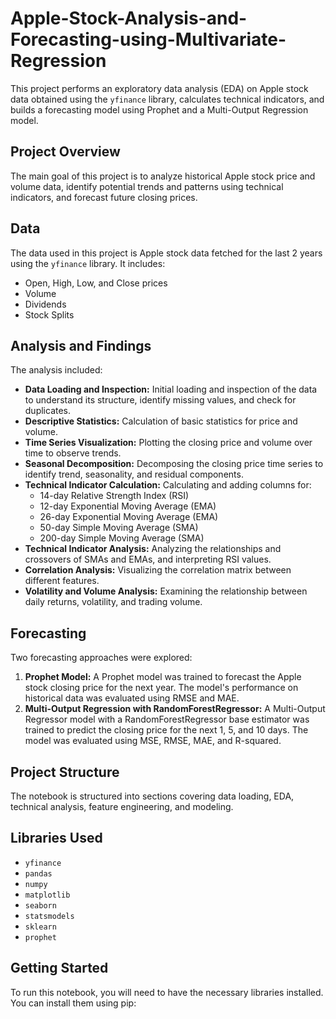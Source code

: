 # Apple-Stock-Analysis-and-Forecasting-using-Multivariate-Regression

This project performs an exploratory data analysis (EDA) on Apple stock data obtained using the `yfinance` library, calculates technical indicators, and builds a forecasting model using Prophet and a Multi-Output Regression model.

## Project Overview

The main goal of this project is to analyze historical Apple stock price and volume data, identify potential trends and patterns using technical indicators, and forecast future closing prices.

## Data

The data used in this project is Apple stock data fetched for the last 2 years using the `yfinance` library. It includes:

- Open, High, Low, and Close prices
- Volume
- Dividends
- Stock Splits

## Analysis and Findings

The analysis included:

- **Data Loading and Inspection:** Initial loading and inspection of the data to understand its structure, identify missing values, and check for duplicates.
- **Descriptive Statistics:** Calculation of basic statistics for price and volume.
- **Time Series Visualization:** Plotting the closing price and volume over time to observe trends.
- **Seasonal Decomposition:** Decomposing the closing price time series to identify trend, seasonality, and residual components.
- **Technical Indicator Calculation:** Calculating and adding columns for:
    - 14-day Relative Strength Index (RSI)
    - 12-day Exponential Moving Average (EMA)
    - 26-day Exponential Moving Average (EMA)
    - 50-day Simple Moving Average (SMA)
    - 200-day Simple Moving Average (SMA)
- **Technical Indicator Analysis:** Analyzing the relationships and crossovers of SMAs and EMAs, and interpreting RSI values.
- **Correlation Analysis:** Visualizing the correlation matrix between different features.
- **Volatility and Volume Analysis:** Examining the relationship between daily returns, volatility, and trading volume.

## Forecasting

Two forecasting approaches were explored:

1.  **Prophet Model:** A Prophet model was trained to forecast the Apple stock closing price for the next year. The model's performance on historical data was evaluated using RMSE and MAE.
2.  **Multi-Output Regression with RandomForestRegressor:** A Multi-Output Regressor model with a RandomForestRegressor base estimator was trained to predict the closing price for the next 1, 5, and 10 days. The model was evaluated using MSE, RMSE, MAE, and R-squared.

## Project Structure

The notebook is structured into sections covering data loading, EDA, technical analysis, feature engineering, and modeling.

## Libraries Used

- `yfinance`
- `pandas`
- `numpy`
- `matplotlib`
- `seaborn`
- `statsmodels`
- `sklearn`
- `prophet`

## Getting Started

To run this notebook, you will need to have the necessary libraries installed. You can install them using pip:
